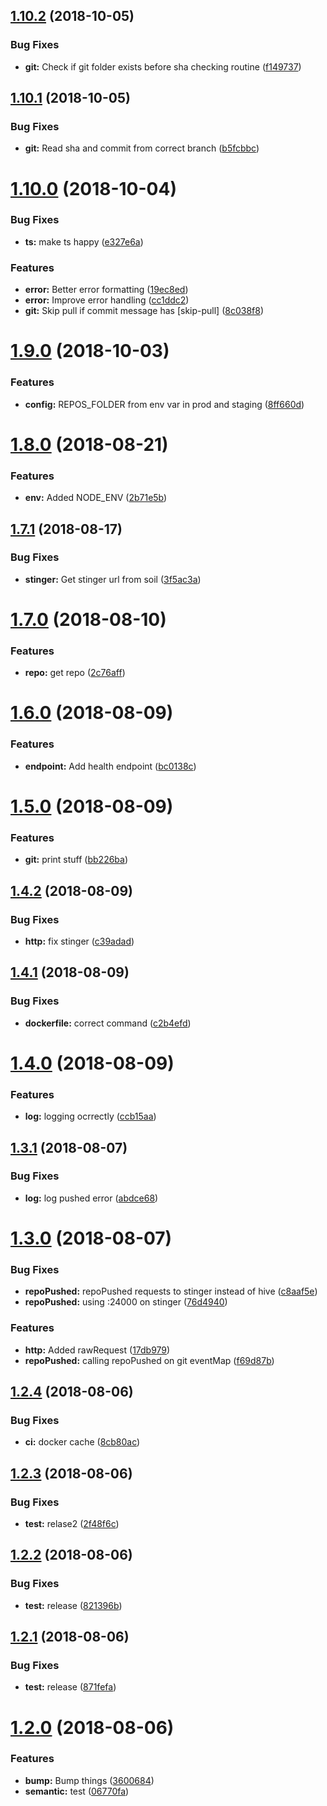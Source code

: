 ## [1.10.2](https://github.com/formicarium/tanajura/compare/v1.10.1...v1.10.2) (2018-10-05)


### Bug Fixes

* **git:** Check if git folder exists before sha checking routine ([f149737](https://github.com/formicarium/tanajura/commit/f149737))

## [1.10.1](https://github.com/formicarium/tanajura/compare/v1.10.0...v1.10.1) (2018-10-05)


### Bug Fixes

* **git:** Read sha and commit from correct branch ([b5fcbbc](https://github.com/formicarium/tanajura/commit/b5fcbbc))

# [1.10.0](https://github.com/formicarium/tanajura/compare/v1.9.0...v1.10.0) (2018-10-04)


### Bug Fixes

* **ts:** make ts happy ([e327e6a](https://github.com/formicarium/tanajura/commit/e327e6a))


### Features

* **error:** Better error formatting ([19ec8ed](https://github.com/formicarium/tanajura/commit/19ec8ed))
* **error:** Improve error handling ([cc1ddc2](https://github.com/formicarium/tanajura/commit/cc1ddc2))
* **git:** Skip pull if commit message has [skip-pull] ([8c038f8](https://github.com/formicarium/tanajura/commit/8c038f8))

# [1.9.0](https://github.com/formicarium/tanajura/compare/v1.8.0...v1.9.0) (2018-10-03)


### Features

* **config:** REPOS_FOLDER from env var in prod and staging ([8ff660d](https://github.com/formicarium/tanajura/commit/8ff660d))

# [1.8.0](https://github.com/formicarium/tanajura/compare/v1.7.1...v1.8.0) (2018-08-21)


### Features

* **env:** Added NODE_ENV ([2b71e5b](https://github.com/formicarium/tanajura/commit/2b71e5b))

## [1.7.1](https://github.com/formicarium/tanajura/compare/v1.7.0...v1.7.1) (2018-08-17)


### Bug Fixes

* **stinger:** Get stinger url from soil ([3f5ac3a](https://github.com/formicarium/tanajura/commit/3f5ac3a))

# [1.7.0](https://github.com/formicarium/tanajura/compare/v1.6.0...v1.7.0) (2018-08-10)


### Features

* **repo:** get repo ([2c76aff](https://github.com/formicarium/tanajura/commit/2c76aff))

# [1.6.0](https://github.com/formicarium/tanajura/compare/v1.5.0...v1.6.0) (2018-08-09)


### Features

* **endpoint:** Add health endpoint ([bc0138c](https://github.com/formicarium/tanajura/commit/bc0138c))

# [1.5.0](https://github.com/formicarium/tanajura/compare/v1.4.2...v1.5.0) (2018-08-09)


### Features

* **git:** print stuff ([bb226ba](https://github.com/formicarium/tanajura/commit/bb226ba))

## [1.4.2](https://github.com/formicarium/tanajura/compare/v1.4.1...v1.4.2) (2018-08-09)


### Bug Fixes

* **http:** fix stinger ([c39adad](https://github.com/formicarium/tanajura/commit/c39adad))

## [1.4.1](https://github.com/formicarium/tanajura/compare/v1.4.0...v1.4.1) (2018-08-09)


### Bug Fixes

* **dockerfile:** correct command ([c2b4efd](https://github.com/formicarium/tanajura/commit/c2b4efd))

# [1.4.0](https://github.com/formicarium/tanajura/compare/v1.3.1...v1.4.0) (2018-08-09)


### Features

* **log:** logging ocrrectly ([ccb15aa](https://github.com/formicarium/tanajura/commit/ccb15aa))

## [1.3.1](https://github.com/formicarium/tanajura/compare/v1.3.0...v1.3.1) (2018-08-07)


### Bug Fixes

* **log:** log pushed error ([abdce68](https://github.com/formicarium/tanajura/commit/abdce68))

# [1.3.0](https://github.com/formicarium/tanajura/compare/v1.2.4...v1.3.0) (2018-08-07)


### Bug Fixes

* **repoPushed:** repoPushed requests to stinger instead of hive ([c8aaf5e](https://github.com/formicarium/tanajura/commit/c8aaf5e))
* **repoPushed:** using :24000 on stinger ([76d4940](https://github.com/formicarium/tanajura/commit/76d4940))


### Features

* **http:** Added rawRequest ([17db979](https://github.com/formicarium/tanajura/commit/17db979))
* **repoPushed:** calling repoPushed on git eventMap ([f69d87b](https://github.com/formicarium/tanajura/commit/f69d87b))

## [1.2.4](https://github.com/formicarium/tanajura/compare/v1.2.3...v1.2.4) (2018-08-06)


### Bug Fixes

* **ci:** docker cache ([8cb80ac](https://github.com/formicarium/tanajura/commit/8cb80ac))

## [1.2.3](https://github.com/formicarium/tanajura/compare/v1.2.2...v1.2.3) (2018-08-06)


### Bug Fixes

* **test:** relase2 ([2f48f6c](https://github.com/formicarium/tanajura/commit/2f48f6c))

## [1.2.2](https://github.com/formicarium/tanajura/compare/v1.2.1...v1.2.2) (2018-08-06)


### Bug Fixes

* **test:** release ([821396b](https://github.com/formicarium/tanajura/commit/821396b))

## [1.2.1](https://github.com/formicarium/tanajura/compare/v1.2.0...v1.2.1) (2018-08-06)


### Bug Fixes

* **test:** release ([871fefa](https://github.com/formicarium/tanajura/commit/871fefa))

# [1.2.0](https://github.com/formicarium/tanajura/compare/v1.1.0...v1.2.0) (2018-08-06)


### Features

* **bump:** Bump things ([3600684](https://github.com/formicarium/tanajura/commit/3600684))
* **semantic:** test ([06770fa](https://github.com/formicarium/tanajura/commit/06770fa))
